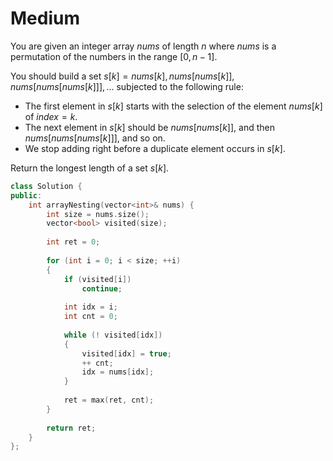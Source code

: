 # Medium

You are given an integer array $nums$ of length $n$ where $nums$ is a permutation of the numbers in the range $[0, n - 1]$.

You should build a set $s[k] = {nums[k], nums[nums[k]], nums[nums[nums[k]]], \dots }$ subjected to the following rule:

- The first element in $s[k]$ starts with the selection of the element $nums[k]$ of $index = k$.
- The next element in $s[k]$ should be $nums[nums[k]]$, and then $nums[nums[nums[k]]]$, and so on.
- We stop adding right before a duplicate element occurs in $s[k]$.

Return the longest length of a set $s[k]$.

```cpp
class Solution {
public:
    int arrayNesting(vector<int>& nums) {
        int size = nums.size();
        vector<bool> visited(size);
        
        int ret = 0;
        
        for (int i = 0; i < size; ++i)
        {
            if (visited[i])
                continue;
            
            int idx = i;
            int cnt = 0;
            
            while (! visited[idx])
            {
                visited[idx] = true;
                ++ cnt;
                idx = nums[idx];
            }
            
            ret = max(ret, cnt);
        }
        
        return ret;
    }
};
```
